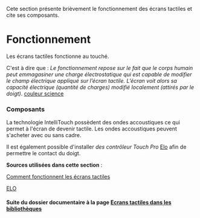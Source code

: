 
Cete section présente brièvement le fonctionnement des écrans tactiles et cite ses composants. 

# Fonctionnement 

Les écrans tactiles fonctionne au touché.  

>
C'est à dire  que : *Le fonctionnement repose sur le fait que le corps humain peut emmagasiner une charge électrostatique qui est capable de modifier le champ électrique appliqué sur l’écran tactile. L’écran voit alors sa capacité électrique (quantité de charges) modifié localement (attirés par le doigt)*. [couleur science](https://couleur-science.eu/?d=4e0bec--comment-fonctionne-un-ecran-tactile)
> 

### Composants

La technologie IntelliTouch possèdent des ondes accoustiques ce qui permet à l'écran de devenir tactile. Les ondes accoustiques peuvent s'acheter avec ou sans cadre. 

Il est également possible d'installer *des contrôleur Touch Pro* [Elo](http://www.elotouch.fr/composants-tactiles.html) afin de permettre le contact du doigt.  



**Sources utilisées dans cette section** :

[Comment fonctionnent les écrans tactiles](https://couleur-science.eu/?d=4e0bec--comment-fonctionne-un-ecran-tactile)

[ELO](http://www.elotouch.fr/composants-tactiles.html)


#### Suite du dossier documentaire à la page [Ecrans tactiles dans les bibliothèques](ecranstactilesbibliotheques.md) 
